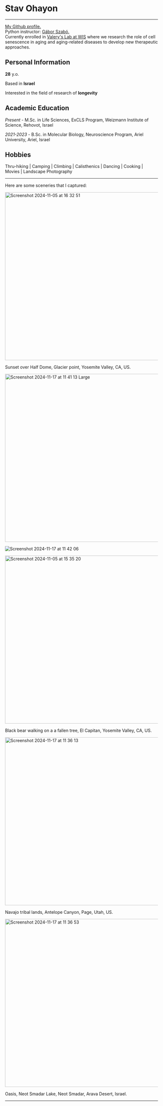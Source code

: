 # Stav Ohayon
---
<a href="https://github.com/Stavoh/">My Github profile.</a><br>
Python instructor: <a href="https://szabgab.com/">Gábor Szabó.</a><br>
Currently enrolled in <a href="https://www.weizmann.ac.il/mcb/valery/">Valery's Lab at WIS</a> where we research the role of cell senescence in aging and aging-related diseases to develop new therapeutic approaches.
## Personal Information

**28** y.o.

Based in **Israel**

Interested in the field of research of **longevity**


## Academic Education

_Present_ - M.Sc. in Life Sciences, ExCLS Program, Weizmann Institute of Science, Rehovot, Israel

_2021-2023_ - B.Sc. in Molecular Biology, Neuroscience Program, Ariel University, Ariel, Israel

## Hobbies

Thru-hiking | Camping | Climbing | Calisthenics | Dancing | Cooking | Movies | Landscape Photography

---

Here are some sceneries that I captured:

<img width="554" alt="Screenshot 2024-11-05 at 16 32 51" src="https://github.com/user-attachments/assets/604f6792-7f3a-4ba0-b877-12410d4c9fcc">

Sunset over Half Dome, Glacier point, Yosemite Valley, CA, US.

<img width="554" alt="Screenshot 2024-11-17 at 11 41 13 Large" src="https://github.com/user-attachments/assets/87216dd4-cafe-498d-80e6-ae42afd1092c">

![Screenshot 2024-11-17 at 11 42 06](https://github.com/user-attachments/assets/cc35c771-8283-4423-a039-19b6d5293f51)

<img width="554" alt="Screenshot 2024-11-05 at 15 35 20" src="https://github.com/user-attachments/assets/4d82cca0-15e8-41ef-91c8-c86c21306270">

Black bear walking on a a fallen tree, El Capitan, Yosemite Valley, CA, US.

<img width="554" alt="Screenshot 2024-11-17 at 11 36 13" src="https://github.com/user-attachments/assets/d89a060f-fc7f-4913-b597-e105366b0473">

Navajo tribal lands, Antelope Canyon, Page, Utah, US.

<img width="554" alt="Screenshot 2024-11-17 at 11 36 53" src="https://github.com/user-attachments/assets/ddb11255-ab9a-43ce-9065-e4de6487135c">

Oasis, Neot Smadar Lake, Neot Smadar, Arava Desert, Israel.

---
